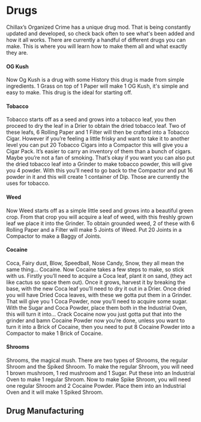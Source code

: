 # Drugs 
Chillax’s Organized Crime has a unique drug mod. That is being constantly updated and developed, so check back often to see what's been added and how it all works. There are currently a handful of different drugs you can make. This is where you will learn how to make them all and what exactly they are.
#### OG Kush 
Now Og Kush is a drug with some History this drug is made from simple ingredients. 1 Grass on top of 1 Paper will make 1 OG Kush, it's simple and easy to make. This drug is the ideal for starting off.	
#### Tobacco
Tobacco starts off as a seed and grows into a tobacco leaf, you then proceed to dry the leaf in a Drier to obtain the dried tobacco leaf. Two of these leafs, 6 Rolling Paper and 1 Filter will then be crafted into a Tobacco Cigar. However if you’re feeling a little frisky and want to take it to another level you can put 20 Tobacco Cigars into a Compactor this will give you a Cigar Pack. It’s easier to carry an inventory of them than a bunch of cigars. Maybe you’re not a fan of smoking. That’s okay if you want you can also put the dried tobacco leaf into a Grinder to make tobacco powder, this will give you 4 powder. With this you’ll need to go back to the Compactor and put 16 powder in it and this will create 1 container of Dip. Those are currently the uses for tobacco. 
#### Weed 
Now Weed starts off as a simple little seed and grows into a beautiful green crop. From that crop you will acquire a leaf of weed, with this freshly grown leaf we place it into the Grinder. To obtain grounded weed, 2 of these with 6 Rolling Paper and a Filter will make 5 Joints of Weed. Put 20 Joints in a Compactor to make a Baggy of Joints. 
#### Cocaine 
Coca, Fairy dust, Blow, Speedball, Nose Candy, Snow, they all mean the same thing… Cocaine. Now Cocaine takes a few steps to make, so stick with us. Firstly you’ll need to acquire a Coca leaf, plant it on sand, (they act like cactus so space them out). Once it grows, harvest it by breaking the base, with the new Coca leaf you’ll need to dry it out in a Drier. Once dried you will have Dried Coca leaves, with these we gotta put them in a Grinder. That will give you 1 Coca Powder, now you’ll need to acquire some sugar. With the Sugar and Coca Powder, place them both in the Industrial Oven, this will turn it into… Crack Cocaine now you just gotta put that into the grinder and bamn Cocaine Powder now you’re done, unless you want to turn it into a Brick of Cocaine, then you need to put 8 Cocaine Powder into a Compactor to make 1 Brick of Cocaine.
#### Shrooms 
Shrooms, the magical mush. There are two types of Shrooms, the regular Shroom and the Spiked Shroom. To make the regular Shroom, you will need 1 brown mushroom, 1 red mushroom and 1 Sugar. Put these into an Industrial Oven to make 1 regular Shroom. Now to make Spike Shroom, you will need one regular Shroom and 2 Cocaine Powder. Place them into an Industrial Oven and it will make 1 Spiked Shroom.
## Drug Manufacturing 
